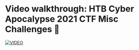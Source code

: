 # Video walkthrough: HTB Cyber Apocalypse 2021 CTF Misc Challenges 💜

[![VIDEO](https://img.youtube.com/vi/3hP158TJk84/0.jpg)](https://youtu.be/3hP158TJk84 "HackTheBox Cyber Apocalypse 2021: Misc")
